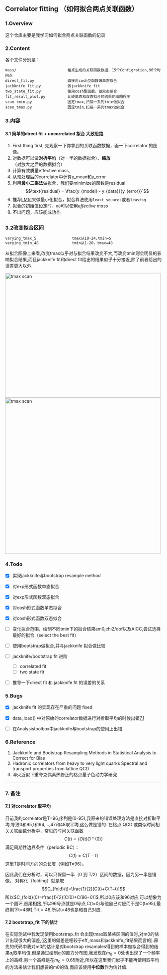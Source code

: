 ## Correlator fitting （如何拟合两点关联函数）

### 1.Overview
这个仓库主要是我学习如何拟合两点关联函数的记录


### 2.Content
各个文件分别是：
```
mass/                       格点生成的关联函数数据，15个Configration,96个时间点
direct_fit.py               直接对cosh型函数做单态拟合
jackknife_fit.py            做jackknife fit
two_state_fit.py            使用cosh型函数，做双态拟合
fit_result_plot.py          比较单态和双态拟合的结果的绘图程序
scan_tmin.py                固定tmax,扫描一系列tmin做拟合
scan_tmax.py                固定tmin,扫描一系列tmax做拟合
```

### 3.内容

#### 3.1 简单的direct fit + uncorrelated 拟合 大致思路
1. First thing first, 先观察一下你拿到的关联函数数据，画一下correlator 的图像。
2. 对数据可以做**对折平均**（对一半的数据拟合），**缩放**（对放大之后的数据拟合）
3. 计算有效质量effective mass,
4. 从预处理后的correlator中计算y_mean和y_error
5. 利用**最小二乘法**做拟合，我们要minimize的函数是residual
   $$\text{residual} = \frac{y_{model} - y_{data}}{y_{error}}`$$
6. 推荐[LMfit](https://github.com/lmfit/lmfit-py)来做最小化拟合，拟合算法使用`least_squares`或者`leastsq`
7. 拟合的初始值设定时，`m0`可以使用*effective mass*
8. 不出问题，应该能成功✌。

### 3.2改变拟合区间
```bash
varying_tmax_5                tmax从10-24,tmin=5
varying_tmin_48               tmin从1-20，tmax=48
```
从拟合图像上来看,改变tmax似乎对与拟合结果改变不大,而改变tmin则会明显的影响拟合结果,而且jackknife fit和direct fit给出的结果似乎十分接近,除了前者给出的误差更大以外.

<img src="imgs/tmax_scan_compare.png" alt="tmax scan" width="500" height="400">
<img src="imgs/tmin_scan_compare.png" alt="tmax scan" width="500" height=auto>

### 4.Todo

- [x] 实现jackknife与bootstrap resample method
- [x] 对exp形式函数单态拟合
- [x] 对exp形式函数双态拟合
- [x] 对cosh形式函数单态拟合
- [x] 对cosh形式函数双态拟合
- [ ] 变化拟合范围，绘制不同tmin下的拟合结果am0,chi2/dof以及AICC,尝试选择最好的拟合（select the best fit）
- [ ] 使用bootstrap做拟合,并与jackknife 拟合做比较
- [ ] jackknife/bootstrap fit 进阶
  - [ ] correlated fit
  - [ ] two state fit
- [ ] 推导一下direct fit 和 jackknife fit 的误差的关系


### 5.Bugs

- [x] jackknife fit 的实现存在严重的问题  fixed
- [x] data_load() 中对原始的correlator数据进行对折取平均的时候出错[7.1](#71-对correlator-取平均)
- [ ] 在Analysistoolbox中jackknife与bootstrap的使用上出错


### 6.Reference
1. Jackknife and Bootstrap Resampling Methods in Statistical Analysis to Correct for Bias
2. Hadronic correlators from heavy to very  light quarks  Spectral and transport properties from lattice QCD
3. 淬火近似下重夸克偶素热修正的格点量子色动力学研究

--- 
### 7. 备注

#### 7.1 对correlator 取平均
目前我的correlator是T=96,序列是(0-95),我原来的错误处理方法是直接对折取平均,导致0和95,1和94,...,47和48取平均,这么做是错的.
在格点 QCD 或类似时间相关关联函数分析中，常见的时间关联函数
$$C(t)=⟨O(t)O†(0)⟩$$
满足周期性边界条件（periodic BC）：
$$C(t)=C(T−t)$$
这里T是时间方向的总长度（例如T=96）。

因此我们在分析时，可以只保留一半（0 到 T/2）区间的数据，因为另一半是镜像。
对称化（folding）就是取
$$C_{fold}(t)=\frac{1}{2}[C(t)+C(T−t)]$$
所以$C_{fold}(0)=\frac{1}{2}[C(0)+C(96−0)]$,所以0应该和96对应,可以想象为一个圆环,首尾相接,所以96号点就是0号点,C(t=0)与他自己对应而不是C(t=95),最终剩下t=48时,T-t = 48,所以t=48也是和自己对应.

#### 7.2 bootstrap_fit 下的估计
在实际测试中我发现使用bootstrap_fit 会出现$\text{tmax}$取某些区间的值时,对m0的估计出现很大的偏差,(这里的偏差是相较于eff_mass和jackknife_fit结果而言的).原先的代码中我对m0的估计是对bootstrap resamples得到的样本做拟合得到的结果$a_i$取平均值,但是通过绘制$a_i$的直方分布图,我发现在$m_0=0$处也出现了一个频率上的高峰,另一个高峰是在$m_0=0.65$附近,所以在这里我们似乎不能再使用取平均的方法来估计我们想要的m0的值,而应该使用**中位数**作为估计值.
